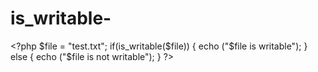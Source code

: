 # is_writable-
&lt;?php $file = "test.txt"; if(is_writable($file)) {   echo ("$file is writable"); } else {   echo ("$file is not writable"); } ?>
